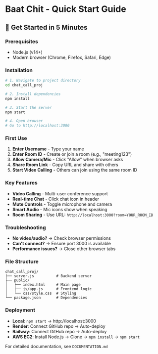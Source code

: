 # Baat Chit - Quick Start Guide

## 🚀 Get Started in 5 Minutes

### Prerequisites
- Node.js (v14+)
- Modern browser (Chrome, Firefox, Safari, Edge)

### Installation
```bash
# 1. Navigate to project directory
cd chat_call_proj

# 2. Install dependencies
npm install

# 3. Start the server
npm start

# 4. Open browser
# Go to http://localhost:3000
```

### First Use
1. **Enter Username** - Type your name
2. **Enter Room ID** - Create or join a room (e.g., "meeting123")
3. **Allow Camera/Mic** - Click "Allow" when browser asks
4. **Share Room Link** - Copy URL and share with others
5. **Start Video Calling** - Others can join using the same room ID

### Key Features
- **Video Calling** - Multi-user conference support
- **Real-time Chat** - Click chat icon in header
- **Mute Controls** - Toggle microphone and camera
- **Smart Audio** - Mic icons show when speaking
- **Room Sharing** - Use URL: `http://localhost:3000?room=YOUR_ROOM_ID`

### Troubleshooting
- **No video/audio?** → Check browser permissions
- **Can't connect?** → Ensure port 3000 is available
- **Performance issues?** → Close other browser tabs

### File Structure
```
chat_call_proj/
├── server.js          # Backend server
├── public/
│   ├── index.html     # Main page
│   ├── js/app.js      # Frontend logic
│   └── css/style.css  # Styling
└── package.json       # Dependencies
```

### Deployment
- **Local**: `npm start` → http://localhost:3000
- **Render**: Connect GitHub repo → Auto-deploy
- **Railway**: Connect GitHub repo → Auto-deploy
- **AWS EC2**: Install Node.js → Clone → `npm install` → `npm start`

For detailed documentation, see `DOCUMENTATION.md`
